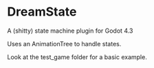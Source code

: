 # DreamState
 A (shitty) state machine plugin for Godot 4.3

Uses an AnimationTree to handle states.

Look at the test_game folder for a basic example.
